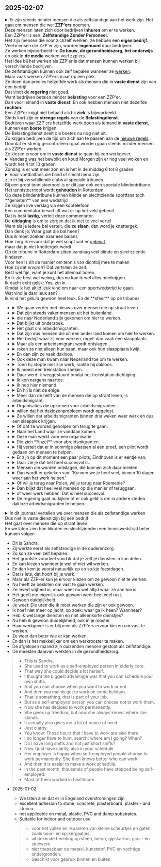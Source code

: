 ## 2025-02-07 

<details><summary> 
Er zijn steeds minder mensen die als zelfstandige aan het werk zijn. 
Het gaat om mensen die we: <strong>ZZP'ers</strong> noemen. <br>
Deze mensen laten zich door bedrijven <strong>inhuren</strong> om er te werken. <br>
Een ZZP'er is een: <strong>Zelfstandige Zonder Personeel</strong>. <br>
Het zijn mensen die voor zichzelf werken, ze hebben een <strong>eigen bedrijf</strong>. <br>
Veel mensen die ZZP'er zijn, worden <strong>ingehuurd</strong> door bedrijven. <br>
Ze werken bijvoorbeeld in: <strong>De bouw</strong>, <strong>de gezondheidszorg</strong>, <strong>het onderwijs</strong> en ook in <strong>de media</strong> werken veel zzp'ers. <br>
Het idee bij het werken als ZZP'er is dat mensen kunnen werken bij verschillende bedrijven. <br>
De zelfstandigen kunnen ook zelf bepalen wanneer ze <u>werken</u>. <br>
Maar vaak werken ZZP'ers maar op een plek. <br>
Ze doen dan precies hetzelfde werk als mensen die in <strong>vaste dienst</strong> zijn van een bedrijf. <br>
Dat vindt de <strong>regering</strong> niet goed. <br>
Want bedrijven betalen minder <strong>belasting</strong> voor een ZZP'er. <br>
Dan voor iemand in <strong>vaste dienst</strong>. En ook hebben mensen niet dezelfde <strong>rechten</strong>. <br>
Een ZZP'er krijgt niet betaald als hij <strong>ziek</strong> is bijvoorbeeld. <br>
Sinds kort zijn er <strong>strenge regels</strong> van de <strong>Belastingdienst</strong>. <br>
Bedrijven waar ZZP'ers hetzelfde werk doen als iemand in <strong>vaste dienst</strong>, kunnen een <strong>boete</strong> krijgen. <br>
De Belastingdienst deelt die boetes nu nog niet uit. <br>
Zo krijgen bedrijven de tijd om zich aan te passen aan de <u>nieuwe regels</u>. <br>
Doordat er streng gecontroleerd gaat worden gaan steeds minder mensen als ZZP'er werken. <br>
Ze kiezen ervoor om in <strong>vaste dienst</strong> te gaan bij een werkgever. <br>
</summary>

<br>

> There are fewer and fewer people who work as self-employed people. 
> These are people we call: <strong>ZZP'ers</strong>. <br>
> These people are <strong>hired</strong> by companies to work there. <br>
> A ZZP'er is a: <strong>Self-employed person without personnel</strong>. <br>
> These are people who work for themselves, they have their <strong>own company</strong>. <br>
> Many people who are ZZP'ers are <strong>hired</strong> by companies. <br>
> For example, they work in: <strong>Construction</strong>, <strong>healthcare</strong>, <strong>education</strong> and many ZZP'ers also work in <strong>the media</strong>. <br>
> The idea behind working as a ZZP'er is that people can work for different companies. <br>
> The self-employed can also decide for themselves when they <u>work</u>. <br>
> But ZZP'ers often only work in one place. <br>
> They then do exactly the same work as people who are <strong>permanently employed</strong> by a company. <br>
> The government does not like that. <br>
> Because companies pay less <strong>tax</strong> for a ZZP'er. <br>
> Than for someone with <strong>permanent employment</strong>. And people do not have the same <strong>rights</strong> either. <br>
> A self-employed person does not get paid if he is <strong>sick</strong>, for example. <br>
> The Tax Authorities have recently introduced <strong>strict rules</strong>. <br>
> Companies where self-employed people do the same work as someone with a <strong>permanent employment contract</strong> can be <strong>fined</strong>. <br>
> The Tax Authorities are not yet issuing these fines. <br>
> This gives companies time to adapt to the <u>new rules</u>. <br>
> Because strict checks will be carried out, fewer and fewer people will work as self-employed people. <br>
> They choose to become <strong>permanently employed</strong> by an employer. <br>

</details>

<details><summary>
Vandaag was het bewolkt en koud
Morgen zijn er nog veel wolken en wordt het 4 tot 10 graden <br>
Zondag is er wat meer zon en is het in de middag 6 tot 8 graden<br></summary>
<br>
Today it was cloudy and cold
Tomorrow there will still be a lot of clouds and it will be 4 to 10 degrees <br>
Sunday there will be a bit more sun and it will be 6 to 8 degrees in the afternoon<br></details>

<details><summary> Voor voetbalfans die blind of slechtziend zijn <br> 
zijn er bij verschillende clubs al speciale tribunes <br>
Bij een groot tennistoernooi is er dit jaar ook een speciale blindentribune.<br>
Het tennistoernooi wordt <strong>gehouden</strong> in Rotterdam. <br>
Op deze blindentribune kunnen blinde en slechtziende sportfans toch **genieten** van een wedstrijd<br>
Ze krijgen live verslag via een koptelefoon <br>
Een commentator bescrhijft wat er op het veld <stron>gebeurt</strong><br>
Dat is best <strong>lastig</strong>, vertelt deze commentator.<br>
De <strong>uitdaging</strong> is om te zorgen dat ik niet te veel vertel<br>
Want als je iedere bal vertelt, die ze <strong>slaan</strong>, dan word je knettergek,<br>
Dan denk je: Waar gaat die bal heen?<br>
Dus ik moet zoeken naar een balans<br>
Hoe zorg ik ervoor dat je wel snapt wat er <u>gebeurt</u> <br>
maar dat je niet knettergek wordt.<br>
Op de tribune in Rotterdam zitten vandaag veel blinde en slechtziende kinderen. <br>
Voor hen is dit de manier om tennis van dichtbij mee te maken<br>
Hoe zij dat <em>ervaren</em>? Dat vertellen ze zelf. <br> 
Best wel fijn, want je kunt het allemaal horen. <br> 
En ik zie best wel weinig, dus nu kan ik wel alles meekrijgen.<br>
Ik dacht echt gelijk: Yes, zin in.<br> 
Omdat ik het altijd leuk vind om naar een sportwedstrijd te gaan.<br>
Wat vind je daar leuk aan? <br>
Ik vind het <em>geluid</em> gewoon heel leuk. En de **sfeer** op de tribunes<br>
</summary>
<br>
For football fans who are blind or partially sighted <br>
there are already special stands at various clubs <br>
At a major tennis tournament this year there will also be a special stand for the blind.<br>
The tennis tournament will be <strong>held</strong> in Rotterdam. <br>
In this blind stand, blind and partially sighted sports fans can still **enjoy** a match<br>
They get a live **report** via headphones <br>
A commentator describes what **is happening** on the field<br>
That is quite difficult, says this commentator.<br>
The challenge is to make sure I don't tell too much<br>
Because if you tell every ball they hit, you go crazy,<br>
Then you think: Where is that ball going?<br>
So I have to find a balance<br>
How do I make sure that you understand what is **happening** <br>
but that you don't go crazy.<br>
There are many blind and partially sighted children in the stands in Rotterdam today. <br>
For them, this is the way to experience tennis up close<br>
How do they experience that? They tell you themselves. <br>
Quite nice, because you can hear it all. <br>
And I see very little, so now I can catch everything.<br>
I immediately thought: Yes, I'm looking forward to it.<br>
Because I always enjoy going to a sports match.<br>
What do you like about it? <br>
I just really like the sound. And the **atmosphere** in the stands<br>
</details>

- <details><summary>  We gaan verder met nieuws over mensen die op straat leven.  
  </summary><br> We continue with news about people living on the streets.
  </details>
- <details><summary> Dat zijn steeds vaker mensen uit het buitenland.
  </summary><br> These are increasingly people from abroad.  </details>
- <details><summary> die naar Nederland zijn gekomen om hier te werken.
  </summary><br>  who have come to the Netherlands to work here.  </details>
- <details><summary> Dat blijkt uit onderzoek.
  </summary><br> This is evident from research.   </details>
- <details><summary> Het gaat om arbeidsmigranten.
  </summary><br>   These are migrant workers. </details>
- <details><summary> Dat zijn dus mensen die uit een ander land komen om hier te werken.
      </summary><br>   These are people who come from another country to work here. </details>
- <details><summary> Het bedrijf waar zij voor werken, regelt dan vaak een slaapplaats.
      </summary><br>    The company they work for often arranges a place to sleep. </details>
- <details><summary> Maar als een arbeidsmigrant wordt ontslagen... 
      </summary><br>   But when a migrant worker is fired... </details>
- <details><summary> raken ze niet alleen hun baan, maar ook hun slaapplaats kwijt.
      </summary><br>   they not only lose their job, but also their place to sleep. </details>
- <details><summary> En dan zijn ze vaak dakloos.
      </summary><br>  And then they are often homeless.  </details>
- <details><summary> Ook deze man kwam naar Nederland toe om te werken.
      </summary><br>  This man also came to the Netherlands to work.  </details>
- <details><summary> Toen hij stopte met zijn werk, raakte hij dakloos.
      </summary><br>  When he stopped working, he became homeless.  </details>
- <details><summary> Ik moest een treinstation zoeken.
      </summary><br>    I had to find a train station. </details>
- <details><summary> Daar werd ik weggestuurd omdat het treinstation dichtiging.
      </summary><br>   I was sent away because the train station was closing. </details>
- <details><summary> Ik kon nergens naartoe. 
      </summary><br>   I had nowhere to go. </details>
- <details><summary> Ik heb hier niemand.
      </summary><br>    I have no one here</details>
- <details><summary> En hij is niet de enige.
      </summary><br>    And he is not the only one </details>
- <details><summary> Meer dan de helft van de mensen die op straat leven, is arbeidsmigrant.
      </summary><br>    More than half of the people living on the streets are migrant workers</details>
- <details><summary> Organisaties die opkomen voor arbeidsmigranten...
      </summary><br>    Organizations that stand up for migrant workers</details>
- <details><summary> willen dat het daklozenprobleem wordt opgelost.
      </summary><br>    Want the homeless problem to be solved</details>
- <details><summary> Ze willen dat arbeidsmigranten binnen drie weken weer werk en dus een slaapplek krijgen.
      </summary><br>    They want migrant workers to get work and a place to sleep within three weeks</details>
- <details><summary> Of dat ze worden geholpen om terug te gaan.
      </summary><br>    or they are helped return back</details>
- <details><summary> Naar het Land waar ze vandaan komen.
      </summary><br>    to the country they came from</details>
- <details><summary> Deze man werkt voor een organisatie.
      </summary><br>    This man works for an organization</details>
- <details><summary> Die zich **inzet** voor abreidsmigranten.
  </summary><br>   That is committed to immigrant workers </details>
- <details><summary> Hij vertelt dat er in sommige plaatsen al een proef, een pilot wordt gedaan om mensen te helpen.
  </summary><br>    He tells that in some places a trial, a pilot is already being done to help people</details>
- <details><summary> Er zijn op dit moment een paar pilots, Eindhoven is er eentje van.
      </summary><br>    There are a few pilots at the moment, Eindhoven is one of them</details>
- <details><summary> Daar zie je dat het heel succesvol is.
      </summary><br>    There you can see it is very successful</details>
- <details><summary> Mensen die worden ontslagen, die kunnen zich daar melden.
      </summary><br>    People who are fired, they can report there</details>
- <details><summary> Dan wordt er gekeken van: 'Kunnen we je heel snel, binnen 10 dagen weer aan het werk helpen.'
      </summary><br>  Then they look at: Can we help you get back work very quickly within 10 days  </details>
- <details><summary> Of wil je terug naar Polen, wil je terug naar Roemenie?
      </summary><br>    Or will you go back to Poland or Romania</details>
- <details><summary> Dan blijkt dat heel veel mensen op die manier of teruggaan.
      </summary><br>    Then it is seen that many people go back in this manner</details>
- <details><summary> of weer werk hebben. Dat is heel succesvol.
      </summary><br>    or have work again. That is very successful</details>
- <details><summary> De regering gaat nu kijken of er ook geld is om in andere steden dakloze arbeidsmigranten te helpen.
      </summary><br>    The govt. is now looking if there is money also to help other cities' homless migrants</details>
<details><summary>
In dit journaal vertellen we over mensen die als zelfstandige werken <br>
Dus niet in vaste dienst zijn bij een bedrijf <br>
Het gaat over mensen die op straat leven <br>
En we laten zien hoe blinden en slechtzienden een tenniswedstrijd beter kunnen volgen <br>
</summary><br>
In this journal we talk about people who work as self-employed people <br>
So they are not permanently employed by a company <br>
It is about people who live on the street <br>
And we show how blind and partially sighted people can follow a tennis match better <br>
</details>


- Dit is Sandra. 
- Zij werkte eerst als zelfstandige in de ouderenzorg. 
- Zo kon ze veel zelf bepalen. 
- Het grootste voordeel vond ik dat je zelf je diensten in kan delen.
- En kan kiezen wanneer je wel of niet wil werken. 
- En dan kom je vooral natuurlijk op en stukje feestdagen. 
- Dat is iets, dat hoort bij je werk. 
- Maar als ZZP-er kun je ervoor kiezen om ze gewoon niet te werken. 
- Nu heeft ze besloten om vast te gaan werken.
- Ze levert vrijheid in, maar weet nu wel altijd waar ze aan toe is.
- Het geeft me eigenlijk ook gewoon weer heel veel rust.
- Gewoon duidelijkheid.
- Je weet: Die uren die ik moet werken die zijn er ook gewoon.
- Ik hoef niet meer op jacht, op zoek: waar ga ik heen? Wannneer?
- Heb ik wel lange diensten en niet alleenkorte dienstjes?
- Nu heb ik gewoon duidelijkheid, ook in je rooster.
- Haar werkgever is er blij mee als ZZP'ers ervoor kiezen om vast te werken.
- Ze weet dan beter wie er kan werken.
- En dan is het makkelijker om een werkrooster te maken.
- De afgelopen maand zijn duizenden mensen gestopt als zelfstandige.
- De meesten daarvan werkten in de gezondheidszorg.
> - This is Sandra.
> - She used to work as a self-employed person in elderly care.
> - That way she could decide a lot herself.
> - I thought the biggest advantage was that you can schedule your own shifts.
> - And you can choose when you want to work or not.
> - And then you mainly get to work on some holidays.
> - That is something, that is part of your job.
> - But as a self-employed person you can choose not to work them.
> - Now she has decided to work permanently.
> - She gives up freedom, but now she always knows where she stands.
> - It actually also gives me a lot of peace of mind.
> - Just clarity.
> - You know: Those hours that I have to work are also there.
> - I no longer have to hunt, search: where am I going? When?
> - Do I have long shifts and not just short shifts?
> - Now I just have clarity, also in your schedule.
> - Her employer is happy when self-employed people choose to work permanently. She then knows better who can work.
> - And then it is easier to make a work schedule.
> - In the past month, thousands of people have stopped being self-employed.
> - Most of them worked in healthcare.

    
 
- 2025-01-02

    - We laten zien dat er in Engeland overstromingen zijn
    - excellent adhesion to stone, concrete, plasterboard, plaster - and stucco
    - not applicable on metal, plastic, PVC and damp substrates.
    - Suitable for indoor and outdoor use

    > - voor het vullen en repareren van kleine scheurtjes en gaten, zoals boor- en spijkergaatjes
    > - uitstekende hechting op steen, beton, gipskarton, gips - en stucwerk
    > - niet toepasbaar op metaal, kunststof, PVC en vochtige ondergronden.
    > - Geschikt voor gebruik binnen en buiten